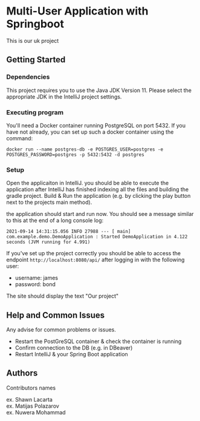 # Multi-User Application with Springboot 

This is our uk project

## Getting Started

### Dependencies

This project requires you to use the Java JDK Version 11.
Please select the appropriate JDK in the IntelliJ project settings.

### Executing program

You'll need a Docker container running PostgreSQL on port 5432.
If you have not already, you can set up such a docker container using the command:

```
docker run --name postgres-db -e POSTGRES_USER=postgres -e POSTGRES_PASSWORD=postgres -p 5432:5432 -d postgres
```

### Setup
Open the applicaiton in IntelliJ. you should be able to execute the application after IntelliJ has finished indexing all the files and building the gradle project. Build & Run the application (e.g. by clicking the play button next to the projects main method).

the application should start and run now. You should see a message similar to this at the end of a long console log:
```
2021-09-14 14:31:15.056 INFO 27988 --- [ main] com.example.demo.DemoApplication : Started DemoApplication in 4.122 seconds (JVM running for 4.991)
```
If you've set up the project correctly you should be able to access the endpoint ```http://localhost:8080/api/``` after logging in with the following user:

* username: james
* password: bond

The site should display the text "Our project"

## Help and Common Issues

Any advise for common problems or issues.

* Restart the PostGreSQL container & check the container is running
* Confirm connection to the DB (e.g. in DBeaver)
* Restart IntelliJ & your Spring Boot application

## Authors

Contributors names

ex. Shawn Lacarta  
ex. Matijas Polazarov  
ex. Nuwera Mohammad  

